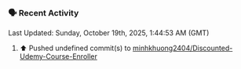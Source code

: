 ### 🗣 Recent Activity

<!--RECENT_ACTIVITY:last_update-->
Last Updated: Sunday, October 19th, 2025, 1:44:53 AM (GMT)
<!--RECENT_ACTIVITY:last_update_end-->
<!--RECENT_ACTIVITY:start-->
1. ⬆️ Pushed undefined commit(s) to [minhkhuong2404/Discounted-Udemy-Course-Enroller](https://github.com/minhkhuong2404/Discounted-Udemy-Course-Enroller)<br>
<!--RECENT_ACTIVITY:end-->

